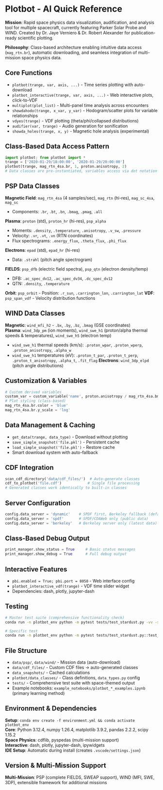 # Plotbot - AI Quick Reference

**Mission**: Rapid space physics data visualization, audification, and analysis tool for multiple spacecraft, currently featuring Parker Solar Probe and WIND. Created by Dr. Jaye Verniero & Dr. Robert Alexander for publication-ready scientific plotting.

**Philosophy**: Class-based architecture enabling intuitive data access (`mag_rtn.br`), automatic downloading, and seamless integration of multi-mission space physics data.

## Core Functions
- `plotbot(trange, var, axis, ...)` - Time series plotting with auto-download
- `plotbot_interactive(trange, var, axis, ...)` - Web interactive plots, click-to-VDF
- `multiplot(plot_list)` - Multi-panel time analysis across encounters  
- `showdahodo(trange, x_var, y_var)` - Hodogram/scatter plots for variable relationships
- `vdyes(trange)` - VDF plotting (theta/phi/collapsed distributions)
- `audifier(var, trange)` - Audio generation for sonification
- `showda_holes(trange, x, y)` - Magnetic hole analysis (experimental)

## Class-Based Data Access Pattern
```python
import plotbot; from plotbot import *
trange = ['2020-01-29/18:00:00', '2020-01-29/20:00:00']
plotbot(trange, mag_rtn_4sa.br, 1, proton.anisotropy, 2)
# Data classes are pre-instantiated, variables access via dot notation
```

## PSP Data Classes  
**Magnetic Field**: `mag_rtn_4sa` (4 samples/sec), `mag_rtn` (hi-res), `mag_sc_4sa`, `mag_sc`  
- Components: `.br`, `.bt`, `.bn`, `.bmag`, `.pmag`, `.all`

**Plasma**: `proton` (std), `proton_hr` (hi-res), `psp_alpha`  
- Moments: `.density`, `.temperature`, `.anisotropy`, `.v_sw`, `.pressure`
- Velocity: `.vr`, `.vt`, `.vn` (RTN coordinates)
- Flux spectrograms: `.energy_flux`, `.theta_flux`, `.phi_flux`

**Electrons**: `epad` (std), `epad_hr` (hi-res)  
- Data: `.strahl` (pitch angle spectrogram)

**FIELDS**: `psp_dfb` (electric field spectra), `psp_qtn` (electron density/temp)  
- DFB: `.ac_spec_dv12`, `.ac_spec_dv34`, `.dc_spec_dv12`
- QTN: `.density`, `.temperature`

**Orbit**: `psp_orbit` - Position: `.r_sun`, `.carrington_lon`, `.carrington_lat`
**VDF**: `psp_span_vdf` - Velocity distribution functions

## WIND Data Classes
**Magnetic**: `wind_mfi_h2` - `.bx`, `.by`, `.bz`, `.bmag` (GSE coordinates)  
**Plasma**: `wind_3dp_pm` (ion moments), `wind_swe_h1` (proton/alpha thermal speeds & temperatures), `wind_swe_h5` (electron temp)  
- `wind_swe_h1` thermal speeds (km/s): `.proton_wpar`, `.proton_wperp`, `.proton_anisotropy`, `.alpha_w`
- `wind_swe_h1` temperatures (eV): `.proton_t_par`, `.proton_t_perp`, `.proton_t_anisotropy`, `.alpha_t`, `.fit_flag`
**Electrons**: `wind_3dp_elpd` (pitch angle distributions)

## Customization & Variables
```python
# Custom derived variables
custom_var = custom_variable('name', proton.anisotropy / mag_rtn_4sa.bmag)
# Plot styling (class-based)
mag_rtn_4sa.br.color = 'blue'
mag_rtn_4sa.br.y_scale = 'log'
```

## Data Management & Caching
- `get_data(trange, data_type)` - Download without plotting
- `save_simple_snapshot('file.pkl')` - Persistent cache
- `load_simple_snapshot('file.pkl')` - Restore cache
- Smart download system with auto-fallback

## CDF Integration
```python
scan_cdf_directory('data/cdf_files/')  # Auto-generate classes
cdf_to_plotbot('file.cdf')            # Single file processing
# Generated classes work identically to built-in classes
```

## Server Configuration
```python
config.data_server = 'dynamic'    # SPDF first, Berkeley fallback (default)
config.data_server = 'spdf'       # SPDF/CDAWeb only (public data)
config.data_server = 'berkeley'   # Berkeley server only (latest data)
```

## Class-Based Debug Output
```python
print_manager.show_status = True     # Basic status messages
print_manager.show_debug = True      # Full debug output  
```

## Interactive Features
- `pbi.enabled = True; pbi.port = 8050` - Web interface config
- `plotbot_interactive_vdf(trange)` - VDF time slider widget
- Dependencies: dash, plotly, jupyter-dash

## Testing
```bash
# Master test suite (comprehensive functionality check)
conda run -n plotbot_env python -m pytest tests/test_stardust.py -vv -s

# Specific test 
conda run -n plotbot_env python -m pytest tests/test_stardust.py::test_stardust_plotbot_basic -vv -s
```

## File Structure
- `data/psp/`, `data/wind/` - Mission data (auto-download)
- `data/cdf_files/` - Custom CDF files → auto-generated classes
- `data_snapshots/` - Cached calculations  
- `plotbot/data_classes/` - Class definitions, `data_types.py` config
- `tests/` - Comprehensive test suite with space-themed output
- Example notebooks: `example_notebooks/plotbot_*_examples.ipynb` (primary learning method)

## Environment & Dependencies  
**Setup**: `conda env create -f environment.yml && conda activate plotbot_env`  
**Core**: Python 3.12.4, numpy 1.26.4, matplotlib 3.9.2, pandas 2.2.2, scipy 1.15.2  
**Space Physics**: cdflib, pyspedas (multi-mission support)  
**Interactive**: dash, plotly, jupyter-dash, ipywidgets  
**IDE Setup**: Automatic during install (creates `.vscode/settings.json`)

## Version & Multi-Mission Support
**Multi-Mission**: PSP (complete FIELDS, SWEAP support), WIND (MFI, SWE, 3DP), extensible framework for additional missions
